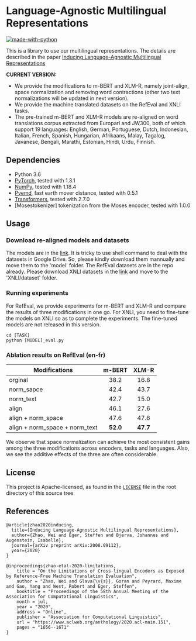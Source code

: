 
# Language-Agnostic Multilingual Representations
[![made-with-python](https://img.shields.io/badge/Made%20with-Python-red.svg)](#python) 

This is a library to use our multilingual representations. The details are described in the paper [Inducing Language-Agnostic Multilingual Representations](https://arxiv.org/abs/2008.09112)


**CURRENT VERSION:**
* We provide the modifications to m-BERT and XLM-R, namely joint-align, space normalization and removing word contractions (other two text normalizations will be updated in next version).
* We provide the machine translated datasets on the RefEval and XNLI tasks.
* The pre-trained m-BERT and XLM-R models are re-aligned on word translations corpus extracted from Europarl and JW300, both of which support 19 languages: English, German, Portuguese, Dutch, Indonesian, Italian, French, Spanish, Hungarian, Afrikaans, Malay, Tagalog, Javanese, Bengali, Marathi, Estonian, Hindi, Urdu, Finnish. 

## Dependencies
* Python 3.6
* [PyTorch](http://pytorch.org/), tested with 1.3.1
* [NumPy](http://www.numpy.org/), tested with 1.18.4
* [Pyemd](https://github.com/wmayner/pyemd), fast earth mover distance, tested with 0.5.1
* [Transformers](https://github.com/huggingface/transformers), tested with 2.7.0
* [Mosestokenizer] tokenization from the Moses encoder, tested with 1.0.0

## Usage

### Download re-aligned models and datasets
The models are in the [link](https://drive.google.com/drive/folders/12eQI0-6NbQ9Z3WcaT32WpdWacQAuJwcG?usp=sharing). It is tricky to use shell command to deal with the datasets in Google Drive. So, please kindly download them mannually and move them to the 'model' folder. The RefEval datasets are in the repo already. Please download XNLI datasets in the [link](https://cims.nyu.edu/~sbowman/xnli/) and move to the 'XNLI/dataset' folder.

### Running experiments
For RefEval, we provide experiments for m-BERT and XLM-R and compare the results of three modifications in one go.
For XNLI, you need to fine-tune the models on XNLI so as to complete the experiments. The fine-tuned models are not released in this version. 

```
cd [TASK]
python [MODEL]_eval.py
```

### Ablation results on RefEval (en-fr)
Modifications                  | m-BERT | XLM-R 
----------------------- | :------: | :----------: 
orginal                | 38.2 |  16.8 
norm_sapce             | 42.4 |  43.7 
norm_text              | 42.7 |  15.0 
align                  | 46.1 |  27.6 
align + norm_space     | 47.6 |  47.6 
align + norm_space + norm_text  | **52.0** | **47.7**

We observe that space normalization can achieve the most consistent gains among the three modifications across encoders, tasks and languages. Also, we see the additive effects of the three are often considerable. 

## License

This project is Apache-licensed, as found in the [`LICENSE`](LICENSE) file in the root directory of this source tree.

## References


```
@article{zhao2020inducing,
  title={Inducing Language-Agnostic Multilingual Representations},
  author={Zhao, Wei and Eger, Steffen and Bjerva, Johannes and Augenstein, Isabelle},
  journal={arXiv preprint arXiv:2008.09112},
  year={2020}
}
```

```
@inproceedings{zhao-etal-2020-limitations,
    title = "On the Limitations of Cross-lingual Encoders as Exposed by Reference-Free Machine Translation Evaluation",
    author = "Zhao, Wei and Glava{\v{s}}, Goran and Peyrard, Maxime and Gao, Yang and West, Robert and Eger, Steffen",
    booktitle = "Proceedings of the 58th Annual Meeting of the Association for Computational Linguistics",
    month = jul,
    year = "2020",
    address = "Online",
    publisher = "Association for Computational Linguistics",
    url = "https://www.aclweb.org/anthology/2020.acl-main.151",
    pages = "1656--1671"
}
```

